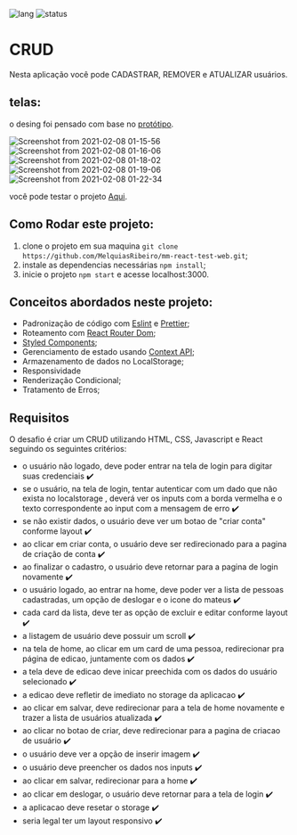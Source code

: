 ![lang](https://img.shields.io/badge/language-Javascript-yellow) ![status](https://img.shields.io/badge/Status-WIP-orange)
# CRUD

Nesta aplicação você pode CADASTRAR, REMOVER e ATUALIZAR usuários.

## telas:
o desing foi pensado com base no [protótipo](https://projects.invisionapp.com/share/Q6T6JI44FTY#/screens/376025914).

![Screenshot from 2021-02-08 01-15-56](https://user-images.githubusercontent.com/54459438/107175718-52d64e80-69ac-11eb-9cd2-ed0491d31182.png)
![Screenshot from 2021-02-08 01-16-06](https://user-images.githubusercontent.com/54459438/107175719-536ee500-69ac-11eb-9bd8-ea7b3448039d.png)
![Screenshot from 2021-02-08 01-18-02](https://user-images.githubusercontent.com/54459438/107175720-54077b80-69ac-11eb-83a1-5471198c73a6.png)
![Screenshot from 2021-02-08 01-19-06](https://user-images.githubusercontent.com/54459438/107175722-54077b80-69ac-11eb-8d34-19ee181d7758.png)
![Screenshot from 2021-02-08 01-22-34](https://user-images.githubusercontent.com/54459438/107175725-54a01200-69ac-11eb-9c03-b4c7f01ca01f.png)

você pode testar o projeto [Aqui](http://pulsechallenge.surge.sh/).


## Como Rodar este projeto:
1. clone o projeto em sua maquina ```git clone https://github.com/MelquiasRibeiro/mm-react-test-web.git```;
2. instale as dependencias necessárias ```npm install```;
3. inicie o projeto ```npm start``` e acesse localhost:3000.


## Conceitos abordados neste projeto:
+ Padronização de código com [Eslint](https://eslint.org/) e [Prettier](https://prettier.io/);
+ Roteamento com [React Router Dom](https://reacttraining.com/react-router/web/guides/quick-start);
+ [Styled Components](https://styled-components.com/);
+ Gerenciamento de estado usando [Context API](https://pt-br.reactjs.org/docs/context.html);
+ Armazenamento de dados no LocalStorage;
+ Responsividade
+ Renderização Condicional;
+ Tratamento de Erros;

## Requisitos

O desafio é criar um CRUD utilizando HTML, CSS, Javascript e React seguindo os seguintes critérios: 

 
- o usuário não logado, deve poder entrar na tela de login para digitar suas credenciais :heavy_check_mark:
- se o usuário, na tela de login, tentar autenticar com um dado que não exista no localstorage , deverá ver os inputs com a borda vermelha e o texto correspondente ao input com a mensagem de erro  :heavy_check_mark:
- se não existir dados, o usuário deve ver um botao de "criar conta" conforme layout  :heavy_check_mark:
- ao clicar em criar conta, o usuário deve ser redirecionado para a pagina de criação de conta  :heavy_check_mark:
- ao finalizar o cadastro, o usuário deve retornar para a pagina de login novamente  :heavy_check_mark:
- o usuário logado, ao entrar na home, deve poder ver a lista de pessoas cadastradas, um opção de deslogar e o icone do mateus :heavy_check_mark:
- cada card da lista, deve ter as opção de excluir e editar conforme layout :heavy_check_mark:
- a listagem de usuário deve possuir um scroll :heavy_check_mark:
- na tela de home, ao clicar em um card de uma pessoa, redirecionar pra página de edicao, juntamente com os dados :heavy_check_mark:
- a tela deve de edicao deve inicar preechida com os dados do usuário selecionado  :heavy_check_mark:
- a edicao deve refletir de imediato no storage da aplicacao :heavy_check_mark:
- ao clicar em salvar, deve redirecionar para a tela de home novamente e trazer a lista de usuários atualizada  :heavy_check_mark:
- ao clicar no botao de criar, deve redirecionar para a pagina de criacao de usuário  :heavy_check_mark:
- o usuário deve ver a opção de inserir imagem  :heavy_check_mark:
- o usuário deve preencher os dados nos inputs  :heavy_check_mark:
- ao clicar em salvar, redirecionar para a home  :heavy_check_mark:
- ao clicar em deslogar, o usuário deve retornar para a tela de login  :heavy_check_mark:
- a aplicacao deve resetar o storage  :heavy_check_mark:
- seria legal ter um layout responsivo  :heavy_check_mark:
